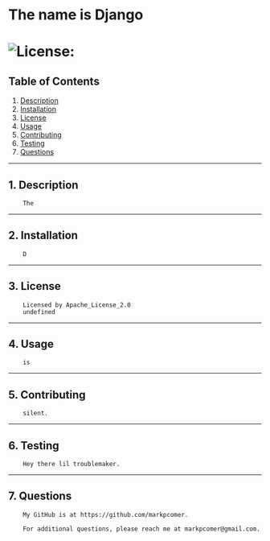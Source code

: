  
# The name is Django
# ![License:](https://img.shields.io/badge/license-Apache_License_2.0-blue)

## Table of Contents 

1. [Description](#description)
2.  [Installation](#installation)
3.  [License](#license)
4.  [Usage](#usage)
5.  [Contributing](#contributing)
6.  [Testing](#testing)
7. [Questions](#questions)

___

## 1. Description
    
        The

___

## 2.   Installation

        D

___

## 3.   License

        Licensed by Apache_License_2.0
        undefined

___

## 4.   Usage

        is 

___

## 5.   Contributing

        silent.

___

## 6.   Testing 

        Hey there lil troublemaker.

___

## 7. Questions

        My GitHub is at https://github.com/markpcomer.

        For additional questions, please reach me at markpcomer@gmail.com.
